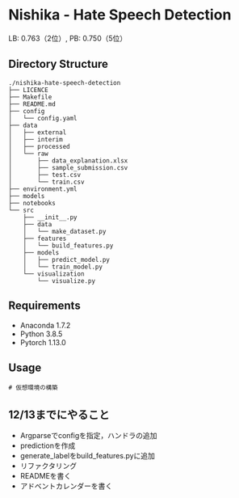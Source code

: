 # Nishika - Hate Speech Detection

LB: 0.763（2位）, PB: 0.750（5位）

## Directory Structure

```
./nishika-hate-speech-detection
├── LICENCE
├── Makefile
├── README.md
├── config
│   └── config.yaml
├── data
│   ├── external
│   ├── interim
│   ├── processed
│   └── raw
│       ├── data_explanation.xlsx
│       ├── sample_submission.csv
│       ├── test.csv
│       └── train.csv
├── environment.yml
├── models
├── notebooks
└── src
    ├── __init__.py
    ├── data
    │   └── make_dataset.py
    ├── features
    │   └── build_features.py
    ├── models
    │   ├── predict_model.py
    │   └── train_model.py
    └── visualization
        └── visualize.py
```

## Requirements

- Anaconda 1.7.2
- Python 3.8.5
- Pytorch 1.13.0

## Usage

```
# 仮想環境の構築

```

## 12/13までにやること

- Argparseでconfigを指定，ハンドラの追加
- predictionを作成
- generate_labelをbuild_features.pyに追加
- リファクタリング
- READMEを書く
- アドベントカレンダーを書く
